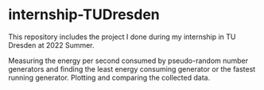 # internship-TUDresden
This repository includes the project I done during my internship in TU Dresden at 2022 Summer.


Measuring the energy per second consumed by pseudo-random number generators and finding the least energy consuming generator or the fastest running generator. 
Plotting and comparing the collected data.
